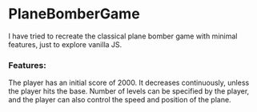 # PlaneBomberGame

I have tried to recreate the classical plane bomber game with minimal features, just to explore vanilla JS.

### Features:
The player has an initial score of 2000.
It decreases continuously, unless the player hits the base.
Number of levels can be specified by the player, and the player can also control the speed and position of the plane.
